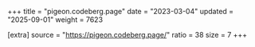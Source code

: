 +++
title = "pigeon.codeberg.page"
date = "2023-03-04"
updated = "2025-09-01"
weight = 7623

[extra]
source = "https://pigeon.codeberg.page/"
ratio = 38
size = 7
+++
